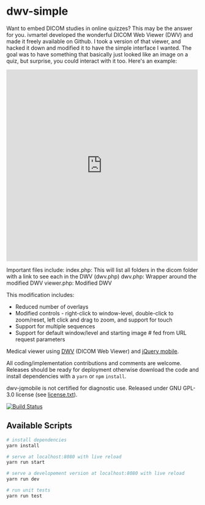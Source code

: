 # dwv-simple
Want to embed DICOM studies in online quizzes? This may be the answer for you. ivmartel developed the wonderful DICOM Web Viewer (DWV) and made it freely available on Github. I took a version of that viewer, and hacked it down and modified it to have the simple interface I wanted. The goal was to have something that basically just looked like an image on a quiz, but surprise, you could interact with it too. Here's an example:

<iframe src="https://www.radmodules.com/dwv/viewer-new.php?casefolder=0000242&sequence=EAC.zip&image=2&width=334&level=172" width="500" height="500" frameborder="0"></iframe>

Important files include:
index.php: This will list all folders in the dicom folder with a link to see each in the DWV (dwv.php)
dwv.php: Wrapper around the modified DWV
viewer.php: Modified DWV

This modification includes:
- Reduced number of overlays
- Modified controls - right-click to window-level, double-click to zoom/reset, left click and drag to zoom, and support for touch
- Support for multiple sequences
- Support for default window/level and starting image # fed from URL request parameters

Medical viewer using [DWV](https://github.com/ivmartel/dwv) (DICOM Web Viewer) and [jQuery mobile](https://jquerymobile.com/).

All coding/implementation contributions and comments are welcome. Releases should be ready for deployment otherwise download the code and install dependencies with a `yarn` or `npm` `install`.

dwv-jqmobile is not certified for diagnostic use. Released under GNU GPL-3.0 license (see [license.txt](license.txt)).

[![Build Status](https://travis-ci.org/ivmartel/dwv-jqmobile.svg?branch=master)](https://travis-ci.org/ivmartel/dwv-jqmobile)

## Available Scripts

``` bash
# install dependencies
yarn install

# serve at localhost:8080 with live reload
yarn run start

# serve a developement version at localhost:8080 with live reload
yarn run dev

# run unit tests
yarn run test
```
